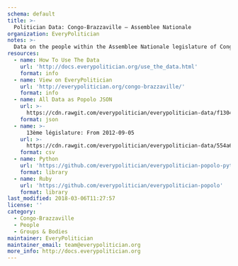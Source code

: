```yaml
---
schema: default
title: >-
  Politician Data: Congo-Brazzaville — Assemblee Nationale
organization: EveryPolitician
notes: >-
  Data on the people within the Assemblee Nationale legislature of Congo-Brazzaville.
resources:
  - name: How To Use The Data
    url: 'http://docs.everypolitician.org/use_the_data.html'
    format: info
  - name: View on EveryPolitician
    url: 'http://everypolitician.org/congo-brazzaville/'
    format: info
  - name: All Data as Popolo JSON
    url: >-
      https://cdn.rawgit.com/everypolitician/everypolitician-data/f1304f6ea3c97ce865525c931ead4f10a2040c8e/data/Congo-Brazzaville/Assembly/ep-popolo-v1.0.json
    format: json
  - name: >-
      13ème législature: From 2012-09-05
    url: >-
      https://cdn.rawgit.com/everypolitician/everypolitician-data/554a6cb306153130ac5558e4c015471d63e57cb7/data/Congo-Brazzaville/Assembly/term-13.csv
    format: csv
  - name: Python
    url: 'https://github.com/everypolitician/everypolitician-popolo-python'
    format: library
  - name: Ruby
    url: 'https://github.com/everypolitician/everypolitician-popolo'
    format: library
last_modified: 2018-03-06T11:27:57
license: ''
category:
  - Congo-Brazzaville
  - People
  - Groups & Bodies
maintainer: EveryPolitician
maintainer_email: team@everypolitician.org
more_info: http://docs.everypolitician.org
---
```

